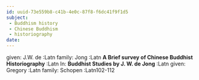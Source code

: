 ```yaml
---
id: uuid-73e559b8-c41b-4e0c-87f8-f6dc41f9f1d5
subject: 
 - Buddhism history
 - Chinese Buddhism
 - historiography
date: 
---
```


given: J.W. de :Latn
family: Jong :Latn
**A Brief survey of Chinese Buddhist Historiography** :Latn
In: 
**Buddhist Studies by J. W. de Jong** :Latn
given: Gregory :Latn
family: Schopen :Latn102-112